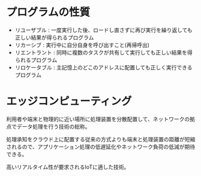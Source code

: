 # プログラムの性質

- リユーザブル : 一度実行した後、ロードし直さずに再び実行を繰り返しても正しい結果が得られるプログラム
- リカーシブ : 実行中に自分自身を呼び出すこと(再帰呼出)
- リエントラント : 同時に複数のタスクが共有して実行しても正しい結果を得られるプログラム
- リロケータブル : 主記憶上のどこのアドレスに配置しても正しく実行できるプログラム

# エッジコンピューティング

利用者や端末と物理的に近い場所に処理装置を分散配置して、ネットワークの拠点でデータ処理を行う技術の総称。

処理承知をクラウド上に配置する従来の方式よりも端末と処理装置の距離が短縮されるので、アプリケーション処理の低遅延化やネットワーク負荷の低減が期待できる。

高いリアルタイム性が要求されるIoTに適した技術。

